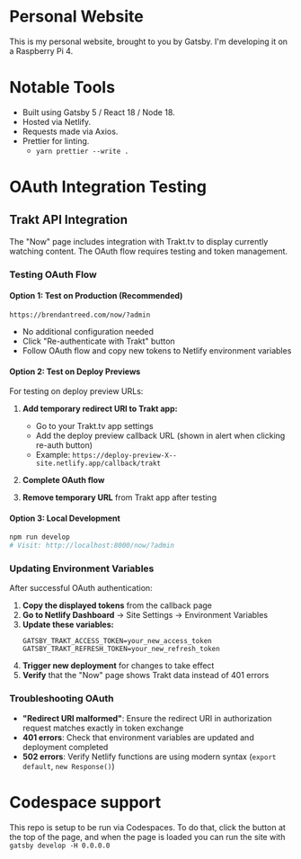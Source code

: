 # Personal Website

This is my personal website, brought to you by Gatsby. I'm developing it on a Raspberry Pi 4.

# Notable Tools

- Built using Gatsby 5 / React 18 / Node 18.
- Hosted via Netlify.
- Requests made via Axios.
- Prettier for linting.
  - `yarn prettier --write .`

# OAuth Integration Testing

## Trakt API Integration

The "Now" page includes integration with Trakt.tv to display currently watching content. The OAuth flow requires testing and token management.

### Testing OAuth Flow

#### Option 1: Test on Production (Recommended)

```
https://brendantreed.com/now/?admin
```

- No additional configuration needed
- Click "Re-authenticate with Trakt" button
- Follow OAuth flow and copy new tokens to Netlify environment variables

#### Option 2: Test on Deploy Previews

For testing on deploy preview URLs:

1. **Add temporary redirect URI to Trakt app:**
   - Go to your Trakt.tv app settings
   - Add the deploy preview callback URL (shown in alert when clicking re-auth button)
   - Example: `https://deploy-preview-X--site.netlify.app/callback/trakt`

2. **Complete OAuth flow**
3. **Remove temporary URL** from Trakt app after testing

#### Option 3: Local Development

```bash
npm run develop
# Visit: http://localhost:8000/now/?admin
```

### Updating Environment Variables

After successful OAuth authentication:

1. **Copy the displayed tokens** from the callback page
2. **Go to Netlify Dashboard** → Site Settings → Environment Variables
3. **Update these variables:**
   ```
   GATSBY_TRAKT_ACCESS_TOKEN=your_new_access_token
   GATSBY_TRAKT_REFRESH_TOKEN=your_new_refresh_token
   ```
4. **Trigger new deployment** for changes to take effect
5. **Verify** that the "Now" page shows Trakt data instead of 401 errors

### Troubleshooting OAuth

- **"Redirect URI malformed"**: Ensure the redirect URI in authorization request matches exactly in token exchange
- **401 errors**: Check that environment variables are updated and deployment completed
- **502 errors**: Verify Netlify functions are using modern syntax (`export default`, `new Response()`)

# Codespace support

This repo is setup to be run via Codespaces. To do that, click the button at the top of the page, and when the page is loaded you can run the site with `gatsby develop -H 0.0.0.0`
